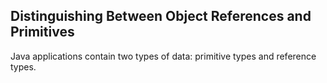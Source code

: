 ## Distinguishing Between Object References and Primitives

Java applications contain two types of data: primitive types and reference types.

